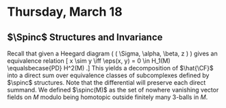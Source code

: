 # Thursday, March 18

## $\Spinc$ Structures and Invariance

Recall that given a Heegard diagram \( ( \Sigma, \alpha, \beta, z ) \) gives an equivalence relation
\[
x \sim y \iff \eps(x, y) = 0 \in H_1(M) \equalsbecase{PD} H^2(M)
.\]
This yields a decomposition of $\hat{\CF}$ into a direct sum over equivalence classes of subcomplexes defined by $\spinc$ structures.
Note that the differential will preserve each direct summand.
We defined $\spinc(M)$ as the set of nowhere vanishing vector fields on $M$ modulo being homotopic outside finitely many 3-balls in $M$.

